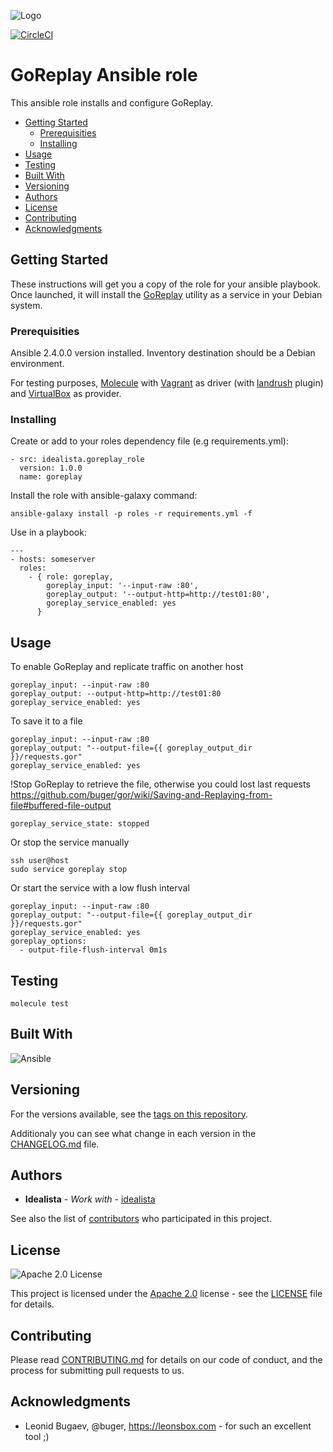 ![Logo](logo.gif)

[![CircleCI](https://circleci.com/gh/idealista/gor-role.svg?style=svg)](https://circleci.com/gh/idealista/gor-role)

# GoReplay Ansible role

This ansible role installs and configure GoReplay.

- [Getting Started](#getting-started)
	- [Prerequisities](#prerequisities)
	- [Installing](#installing)
- [Usage](#usage)
- [Testing](#testing)
- [Built With](#built-with)
- [Versioning](#versioning)
- [Authors](#authors)
- [License](#license)
- [Contributing](#contributing)
- [Acknowledgments](#acknowledgments)

## Getting Started

These instructions will get you a copy of the role for your ansible playbook. Once launched, it will install the [GoReplay](https://goreplay.org/) utility as a service in your Debian system.

### Prerequisities

Ansible 2.4.0.0 version installed.
Inventory destination should be a Debian environment.

For testing purposes, [Molecule](https://molecule.readthedocs.io/) with [Vagrant](https://www.vagrantup.com/) as driver (with [landrush](https://github.com/vagrant-landrush/landrush) plugin) and [VirtualBox](https://www.virtualbox.org/) as provider.

### Installing

Create or add to your roles dependency file (e.g requirements.yml):

```
- src: idealista.goreplay_role
  version: 1.0.0
  name: goreplay
```

Install the role with ansible-galaxy command:

```
ansible-galaxy install -p roles -r requirements.yml -f
```

Use in a playbook:

```
---
- hosts: someserver
  roles:
    - { role: goreplay,
        goreplay_input: '--input-raw :80',
        goreplay_output: '--output-http=http://test01:80',
        goreplay_service_enabled: yes
      }
```

## Usage

To enable GoReplay and replicate traffic on another host

```
goreplay_input: --input-raw :80
goreplay_output: --output-http=http://test01:80
goreplay_service_enabled: yes
```

To save it to a file

```
goreplay_input: --input-raw :80
goreplay_output: "--output-file={{ goreplay_output_dir }}/requests.gor"
goreplay_service_enabled: yes
```

!Stop GoReplay to retrieve the file, otherwise you could lost last requests https://github.com/buger/gor/wiki/Saving-and-Replaying-from-file#buffered-file-output

```
goreplay_service_state: stopped
```

Or stop the service manually

```
ssh user@host
sudo service goreplay stop
```

Or start the service with a low flush interval

```
goreplay_input: --input-raw :80
goreplay_output: "--output-file={{ goreplay_output_dir }}/requests.gor"
goreplay_service_enabled: yes
goreplay_options:
  - output-file-flush-interval 0m1s
```

## Testing

```
molecule test
```

## Built With

![Ansible](https://img.shields.io/badge/ansible-2.4.0.0-green.svg)

## Versioning

For the versions available, see the [tags on this repository](https://github.com/idealista/gor-role/tags).

Additionaly you can see what change in each version in the [CHANGELOG.md](CHANGELOG.md) file.

## Authors

* **Idealista** - *Work with* - [idealista](https://github.com/idealista)

See also the list of [contributors](https://github.com/idealista/gor-role/contributors) who participated in this project.

## License

![Apache 2.0 License](https://img.shields.io/hexpm/l/plug.svg)

This project is licensed under the [Apache 2.0](https://www.apache.org/licenses/LICENSE-2.0) license - see the [LICENSE](LICENSE) file for details.

## Contributing

Please read [CONTRIBUTING.md](.github/CONTRIBUTING.md) for details on our code of conduct, and the process for submitting pull requests to us.

## Acknowledgments

* Leonid Bugaev, @buger, https://leonsbox.com - for such an excellent tool ;)
